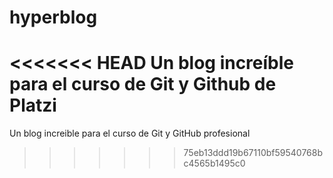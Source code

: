# hyperblog
<<<<<<< HEAD
Un blog increíble para el curso de Git y Github de Platzi
=======
Un blog increible para el curso de Git y GitHub profesional
>>>>>>> 75eb13ddd19b67110bf59540768bc4565b1495c0
